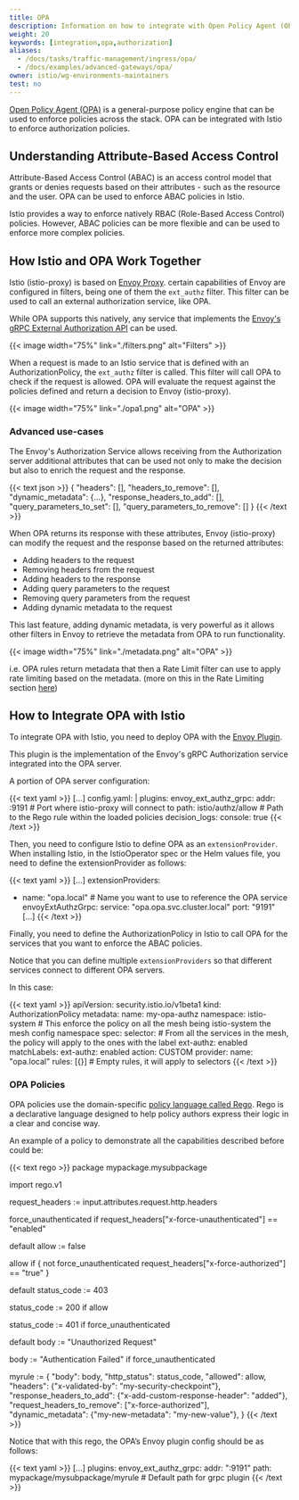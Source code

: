 ```yaml
---
title: OPA
description: Information on how to integrate with Open Policy Agent (OPA).
weight: 20
keywords: [integration,opa,authorization]
aliases:
  - /docs/tasks/traffic-management/ingress/opa/
  - /docs/examples/advanced-gateways/opa/
owner: istio/wg-environments-maintainers
test: no
---
```


[Open Policy Agent (OPA)](https://www.openpolicyagent.org/) is a general-purpose policy engine that can be used to enforce policies across the stack. OPA can be integrated with Istio to enforce authorization policies.

## Understanding Attribute-Based Access Control

Attribute-Based Access Control (ABAC) is an access control model that grants or denies requests based on their attributes - such as the resource and the user. OPA can be used to enforce ABAC policies in Istio.

Istio provides a way to enforce natively RBAC (Role-Based Access Control) policies. However, ABAC policies can be more flexible and can be used to enforce more complex policies.

## How Istio and OPA Work Together

Istio (istio-proxy) is based on [Envoy Proxy](https://www.envoyproxy.io/). certain capabilities of Envoy are configured in filters, being one of them the `ext_authz` filter. This filter can be used to call an external authorization service, like OPA.

While OPA supports this natively, any service that implements the [Envoy's gRPC External Authorization API](https://www.envoyproxy.io/docs/envoy/latest/api-v3/service/auth/v3/external_auth.proto) can be used.

{{< image width="75%"
    link="./filters.png"
    alt="Filters"
    >}}

When a request is made to an Istio service that is defined with an AuthorizationPolicy, the `ext_authz` filter is called. This filter will call OPA to check if the request is allowed. OPA will evaluate the request against the policies defined and return a decision to Envoy (istio-proxy).

{{< image width="75%"
    link="./opa1.png"
    alt="OPA"
    >}}

### Advanced use-cases

The Envoy's Authorization Service allows receiving from the Authorization server additional attributes that can be used not only to make the decision but also to enrich the request and the response.

{{< text json >}}
{
  "headers": [],
  "headers_to_remove": [],
  "dynamic_metadata": {...},
  "response_headers_to_add": [],
  "query_parameters_to_set": [],
  "query_parameters_to_remove": []
}
{{< /text >}}

When OPA returns its response with these attributes, Envoy (istio-proxy) can modify the request and the response based on the returned attributes:

- Adding headers to the request
- Removing headers from the request
- Adding headers to the response
- Adding query parameters to the request
- Removing query parameters from the request
- Adding dynamic metadata to the request

This last feature, adding dynamic metadata, is very powerful as it allows other filters in Envoy to retrieve the metadata from OPA to run functionality.

{{< image width="75%"
    link="./metadata.png"
    alt="OPA"
    >}}

i.e. OPA rules return metadata that then a Rate Limit filter can use to apply rate limiting based on the metadata. (more on this in the Rate Limiting section [here](https://www.envoyproxy.io/docs/envoy/latest/configuration/http/http_filters/rate_limit_filter#example-3))

## How to Integrate OPA with Istio

To integrate OPA with Istio, you need to deploy OPA with the [Envoy Plugin](https://www.openpolicyagent.org/docs/latest/envoy-tutorial-istio/).

This plugin is the implementation of the Envoy's gRPC Authorization service integrated into the OPA server.

A portion of OPA server configuration:

{{< text yaml >}}
[...]
config.yaml: |
  plugins:
    envoy_ext_authz_grpc:
      addr: :9191 # Port where istio-proxy will connect to
      path: istio/authz/allow # Path to the Rego rule within the loaded policies
  decision_logs:
    console: true
{{< /text >}}

Then, you need to configure Istio to define OPA as an `extensionProvider`. When installing Istio, in the IstioOperator spec or the Helm values file, you need to define the extensionProvider as follows:

{{< text yaml >}}
[...]
extensionProviders:
- name: "opa.local" # Name you want to use to reference the OPA service
  envoyExtAuthzGrpc:
    service: "opa.opa.svc.cluster.local"
    port: "9191"
[...]
{{< /text >}}

Finally, you need to define the AuthorizationPolicy in Istio to call OPA for the services that you want to enforce the ABAC policies.

Notice that you can define multiple `extensionProviders` so that different services connect to different OPA servers.

In this case:

{{< text yaml >}}
apiVersion: security.istio.io/v1beta1
kind: AuthorizationPolicy
metadata:
  name: my-opa-authz
  namespace: istio-system # This enforce the policy on all the mesh being istio-system the mesh config namespace
spec:
  selector: # From all the services in the mesh, the policy will apply to the ones with the label ext-authz: enabled
    matchLabels:
      ext-authz: enabled
  action: CUSTOM
  provider:
    name: "opa.local"
  rules: [{}] # Empty rules, it will apply to selectors
{{< /text >}}

### OPA Policies

OPA policies use the domain-specific [policy language called Rego](https://www.openpolicyagent.org/docs/latest/policy-language/). Rego is a declarative language designed to help policy authors express their logic in a clear and concise way.

An example of a policy to demonstrate all the capabilities described before could be:

{{< text rego >}}
package mypackage.mysubpackage

import rego.v1

request_headers := input.attributes.request.http.headers

force_unauthenticated if request_headers["x-force-unauthenticated"] == "enabled"

default allow := false

allow if {
  not force_unauthenticated
  request_headers["x-force-authorized"] == "true"
}

default status_code := 403

status_code := 200 if allow

status_code := 401 if force_unauthenticated

default body := "Unauthorized Request"

body := "Authentication Failed" if force_unauthenticated

myrule := {
  "body": body,
  "http_status": status_code,
  "allowed": allow,
  "headers": {"x-validated-by": "my-security-checkpoint"},
  "response_headers_to_add": {"x-add-custom-response-header": "added"},
  "request_headers_to_remove": ["x-force-authorized"],
  "dynamic_metadata": {"my-new-metadata": "my-new-value"},
}
{{< /text >}}

Notice that with this rego, the OPA’s Envoy plugin config should be as follows:

{{< text yaml >}}
[...]
plugins:
  envoy_ext_authz_grpc:
    addr: ":9191"
    path: mypackage/mysubpackage/myrule # Default path for grpc plugin
{{< /text >}}
